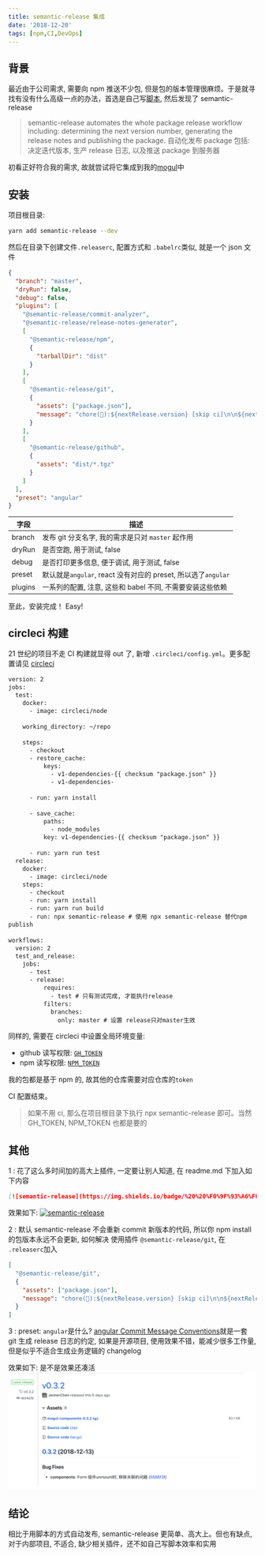 ```yaml
---
title: semantic-release 集成
date: '2018-12-20'
tags: [npm,CI,DevOps]
---
```


## 背景

最近由于公司需求, 需要向 npm 推送不少包, 但是包的版本管理很麻烦。于是就寻找有没有什么高级一点的办法，首选是自己写[脚本](https://github.com/freshesx/mogul/blob/master/scripts/publish.js), 然后发现了 semantic-release

> semantic-release automates the whole package release workflow including: determining the next version number, generating the release notes and publishing the package. 自动化发布 package 包括: 决定迭代版本, 生产 release 日志, 以及推送 package 到服务器

初看正好符合我的需求, 故就尝试将它集成到我的[mogul](https://github.com/freshesx/mogul)中

## 安装

项目根目录:

```bash
yarn add semantic-release --dev
```

然后在目录下创建文件`.releaserc`, 配置方式和 `.babelrc`类似, 就是一个 json 文件

```json
{
  "branch": "master",
  "dryRun": false,
  "debug": false,
  "plugins": [
    "@semantic-release/commit-analyzer",
    "@semantic-release/release-notes-generator",
    [
      "@semantic-release/npm",
      {
        "tarballDir": "dist"
      }
    ],
    [
      "@semantic-release/git",
      {
        "assets": ["package.json"],
        "message": "chore(🤖):${nextRelease.version} [skip ci]\n\n${nextRelease.notes}"
      }
    ],
    [
      "@semantic-release/github",
      {
        "assets": "dist/*.tgz"
      }
    ]
  ],
  "preset": "angular"
}
```

| 字段    | 描述                                                          |
| ------- | ------------------------------------------------------------- |
| branch  | 发布 git 分支名字, 我的需求是只对 `master` 起作用             |
| dryRun  | 是否空跑, 用于测试, false                                     |
| debug   | 是否打印更多信息, 便于调试, 用于测试, false                   |
| preset  | 默认就是`angular`, react 没有对应的 preset, 所以选了`angular` |
| plugins | 一系列的配置, 注意, 这些和 babel 不同, 不需要安装这些依赖     |

至此，安装完成！ Easy!

## circleci 构建

21 世纪的项目不走 CI 构建就显得 out 了, 新增 `.circleci/config.yml`。更多配置请见 [circleci](https://circleci.com/docs/)

```yaml{31,37-43}
version: 2
jobs:
  test:
    docker:
      - image: circleci/node

    working_directory: ~/repo

    steps:
      - checkout
      - restore_cache:
          keys:
            - v1-dependencies-{{ checksum "package.json" }}
            - v1-dependencies-

      - run: yarn install

      - save_cache:
          paths:
            - node_modules
          key: v1-dependencies-{{ checksum "package.json" }}

      - run: yarn run test
  release:
    docker:
      - image: circleci/node
    steps:
      - checkout
      - run: yarn install
      - run: yarn run build
      - run: npx semantic-release # 使用 npx semantic-release 替代npm publish

workflows:
  version: 2
  test_and_release:
    jobs:
      - test
      - release:
          requires:
            - test # 只有测试完成, 才能执行release
          filters:
            branches:
              only: master # 设置 release只对master生效
```

同样的, 需要在 circleci 中设置全局环境变量:

- github 读写权限: [`GH_TOKEN`](https://help.github.com/articles/creating-a-personal-access-token-for-the-command-line/)
- npm 读写权限: [`NPM_TOKEN`](https://docs.npmjs.com/about-authentication-tokens)

我的包都是基于 npm 的, 故其他的仓库需要对应仓库的`token`

CI 配置结束。

> 如果不用 ci, 那么在项目根目录下执行 npx semantic-release 即可。当然 GH_TOKEN, NPM_TOKEN 也都是要的

## 其他

1 : 花了这么多时间加的高大上插件, 一定要让别人知道, 在 readme.md 下加入如下内容

```markdown
[![semantic-release](https://img.shields.io/badge/%20%20%F0%9F%93%A6%F0%9F%9A%80-semantic--release-e10079.svg)](https://github.com/semantic-release/semantic-release)
```

效果如下: [![semantic-release](https://img.shields.io/badge/%20%20%F0%9F%93%A6%F0%9F%9A%80-semantic--release-e10079.svg)](https://github.com/semantic-release/semantic-release)

2 : 默认 semantic-release 不会重新 commit 新版本的代码, 所以你 npm install 的包版本永远不会更新, 如何解决
使用插件 `@semantic-release/git`, 在 `.releaserc`加入

```json
[
  "@semantic-release/git",
  {
    "assets": ["package.json"],
    "message": "chore(🤖):${nextRelease.version} [skip ci]\n\n${nextRelease.notes}"
  }
]
```

3 : preset: `angular`是什么?
[angular Commit Message Conventions](https://gist.github.com/stephenparish/9941e89d80e2bc58a153)就是一套 git 生成 release 日志的约定, 如果是开源项目, 使用效果不错，能减少很多工作量, 但是似乎不适合生成业务逻辑的 changelog

效果如下: 是不是效果还凑活
![semantic-release-tag-version](./semantic-release-tag-version.png)

## 结论

相比于用脚本的方式自动发布, semantic-release 更简单、高大上。但也有缺点, 对于内部项目, 不适合, 缺少相关插件，还不如自己写脚本效率和实用
